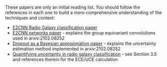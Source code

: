 
These papers are only an initial reading list. You should follow the references in each one to build a more comprehensive understanding of the techniques and context: 

* [E2CNN Radio Galaxy classification paper](https://arxiv.org/pdf/2102.08252.pdf)
* [E2CNN networks paper](https://arxiv.org/pdf/1911.08251.pdf) - explains the group equivariant convolutions used in arxiv:2102.08252
* [Dropout as a Bayesian approximation paper](http://proceedings.mlr.press/v48/gal16.pdf) - explains the uncertainty estimation method implemented in arxiv:2102.08252
* [Quantifying uncertainty in radio galaxy classification](https://arxiv.org/pdf/2201.01203.pdf) - see Section 3.5 and references therein for the ECE/UCE calculation

